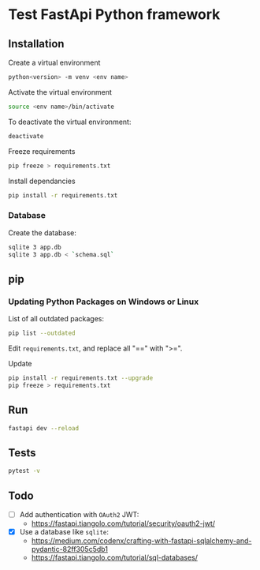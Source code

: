 # Test FastApi Python framework

## Installation

Create a virtual environment

```bash
python<version> -m venv <env name>
```

Activate the virtual environment

```bash
source <env name>/bin/activate
```

To deactivate the virtual environment:

```bash
deactivate
```

Freeze requirements

```bash
pip freeze > requirements.txt
```

Install dependancies

```bash
pip install -r requirements.txt
```

### Database

Create the database:

```bash
sqlite 3 app.db
sqlite 3 app.db < `schema.sql`
```

## pip

### Updating Python Packages on Windows or Linux

List of all outdated packages:

```bash
pip list --outdated
```

Edit `requirements.txt`, and replace all "==" with ">=".

Update

```bash
pip install -r requirements.txt --upgrade
pip freeze > requirements.txt
```

## Run

```bash
fastapi dev --reload
```

## Tests

```bash
pytest -v
```

## Todo

- [ ] Add authentication with `OAuth2` JWT:
  - https://fastapi.tiangolo.com/tutorial/security/oauth2-jwt/
- [x] Use a database like `sqlite`:
  - https://medium.com/codenx/crafting-with-fastapi-sqlalchemy-and-pydantic-82ff305c5db1
  - https://fastapi.tiangolo.com/tutorial/sql-databases/

